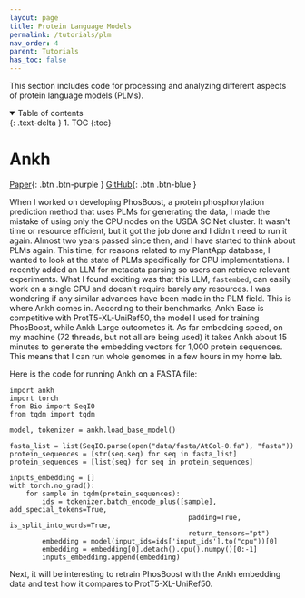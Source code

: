 ```yaml
---
layout: page
title: Protein Language Models
permalink: /tutorials/plm
nav_order: 4
parent: Tutorials
has_toc: false
---
```


This section includes code for processing and analyzing different aspects of protein language models (PLMs). 

<details open markdown="block">
  <summary>
    Table of contents
  </summary>
  {: .text-delta }
1. TOC
{:toc}
</details>

# Ankh

[Paper](https://arxiv.org/abs/2301.06568){: .btn .btn-purple }
[GitHub](https://github.com/agemagician/Ankh){: .btn .btn-blue }

When I worked on developing PhosBoost, a protein phosphorylation prediction method that uses PLMs for generating the data, I made the mistake of using only the CPU nodes on the USDA SCINet cluster. It wasn't time or resource efficient, but it got the job done and I didn't need to run it again. Almost two years passed since then, and I have started to think about PLMs again. This time, for reasons related to my PlantApp database, I wanted to look at the state of PLMs specifically for CPU implementations. I recently added an LLM for metadata parsing so users can retrieve relevant experiments. What I found exciting was that this LLM, `fastembed`, can easily work on a single CPU and doesn't require barely any resources. I was wondering if any similar advances have been made in the PLM field. This is where Ankh comes in. According to their benchmarks, Ankh Base is competitive with ProtT5-XL-UniRef50, the model I used for training PhosBoost, while Ankh Large outcometes it. As far embedding speed, on my machine (72 threads, but not all are being used) it takes Ankh about 15 minutes to generate the embedding vectors for 1,000 protein sequences. This means that I can run whole genomes in a few hours in my home lab.

Here is the code for running Ankh on a FASTA file:

```
import ankh
import torch
from Bio import SeqIO
from tqdm import tqdm

model, tokenizer = ankh.load_base_model()

fasta_list = list(SeqIO.parse(open("data/fasta/AtCol-0.fa"), "fasta"))
protein_sequences = [str(seq.seq) for seq in fasta_list]
protein_sequences = [list(seq) for seq in protein_sequences]

inputs_embedding = []
with torch.no_grad():
    for sample in tqdm(protein_sequences):
        ids = tokenizer.batch_encode_plus([sample], add_special_tokens=True, 
                                            padding=True, is_split_into_words=True, 
                                            return_tensors="pt")
        embedding = model(input_ids=ids['input_ids'].to("cpu"))[0]
        embedding = embedding[0].detach().cpu().numpy()[0:-1]
        inputs_embedding.append(embedding)
```

Next, it will be interesting to retrain PhosBoost with the Ankh embedding data and test how it compares to ProtT5-XL-UniRef50.
